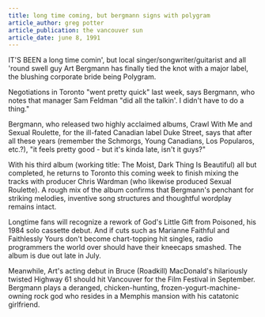 ```yaml
---
title: long time coming, but bergmann signs with polygram
article_author: greg potter
article_publication: the vancouver sun
article_date: june 8, 1991
---
```

IT'S BEEN a long time comin', but local singer/songwriter/guitarist and all 'round swell guy Art Bergmann has finally tied the knot with a major label, the blushing corporate bride being Polygram.  
  
Negotiations in Toronto "went pretty quick" last week, says Bergmann, who notes that manager Sam Feldman "did all the talkin'. I didn't have to do a thing."  
  
Bergmann, who released two highly acclaimed albums, Crawl With Me and Sexual Roulette, for the ill-fated Canadian label Duke Street, says that after all these years (remember the Schmorgs, Young Canadians, Los Popularos, etc.?), "it feels pretty good - but it's kinda late, isn't it guys?"  
  
With his third album (working title: The Moist, Dark Thing Is Beautiful) all but completed, he returns to Toronto this coming week to finish mixing the tracks with producer Chris Wardman (who likewise produced Sexual Roulette). A rough mix of the album confirms that Bergmann's penchant for striking melodies, inventive song structures and thoughtful wordplay remains intact.  
  
Longtime fans will recognize a rework of God's Little Gift from Poisoned, his 1984 solo cassette debut. And if cuts such as Marianne Faithful and Faithlessly Yours don't become chart-topping hit singles, radio programmers the world over should have their kneecaps smashed. The album is due out late in July.  
  
Meanwhile, Art's acting debut in Bruce (Roadkill) MacDonald's hilariously twisted Highway 61 should hit Vancouver for the Film Festival in September. Bergmann plays a deranged, chicken-hunting, frozen-yogurt-machine-owning rock god who resides in a Memphis mansion with his catatonic girlfriend.  
